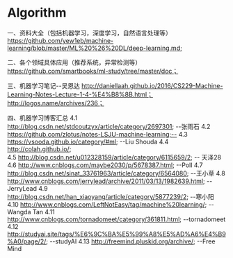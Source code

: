 # Algorithm 
一、资料大全（包括机器学习，深度学习，自然语言处理等）
https://github.com/yew1eb/machine-learning/blob/master/ML%20%26%20DL/deep-learning.md;

二、各个领域具体应用（推荐系统，异常检测等）
https://github.com/smartbooks/ml-study/tree/master/doc；

三、机器学习笔记--吴恩达
http://daniellaah.github.io/2016/CS229-Machine-Learning-Notes-Lecture-1-4-%E4%B8%8B.html；
http://logos.name/archives/236；

四、机器学习博客汇总
4.1 http://blog.csdn.net/stdcoutzyx/article/category/2697301; --张雨石
4.2 https://github.com/zlotus/notes-LSJU-machine-learning;--
4.3 https://vsooda.github.io/category/#ml; --Liu Shouda
4.4 http://colah.github.io/;  
4.5 http://blog.csdn.net/u012328159/article/category/6115659/2; -- 天泽28
4.6 http://www.cnblogs.com/maybe2030/p/5678387.html; --Poll 
4.7 http://blog.csdn.net/sinat_33761963/article/category/6564080; --王小草
4.8 http://www.cnblogs.com/jerrylead/archive/2011/03/13/1982639.html; --JerryLead
4.9 http://blog.csdn.net/han_xiaoyang/article/category/5877239/2; --寒小阳
4.10 http://www.cnblogs.com/LeftNotEasy/tag/machine%20learning/; --Wangda Tan
4.11 http://www.cnblogs.com/tornadomeet/category/361811.html; --tornadomeet 
4.12 http://studyai.site/tags/%E6%9C%BA%E5%99%A8%E5%AD%A6%E4%B9%A0/page/2/; --studyAI
4.13 http://freemind.pluskid.org/archive/; --Free Mind 

